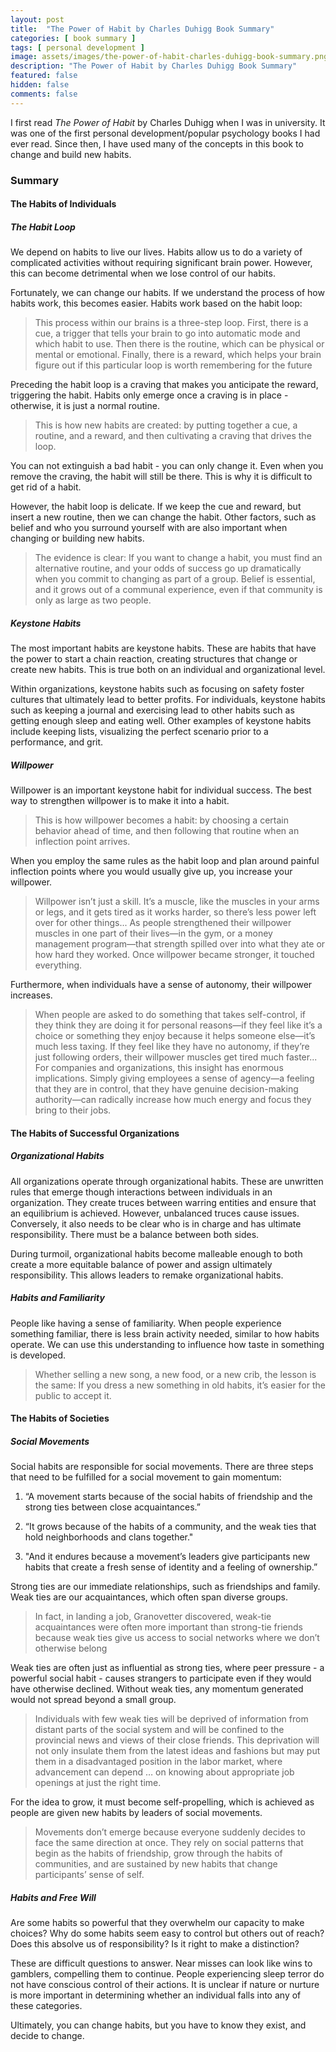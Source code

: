 ```yaml
---
layout: post
title:  "The Power of Habit by Charles Duhigg Book Summary"
categories: [ book summary ]
tags: [ personal development ]
image: assets/images/the-power-of-habit-charles-duhigg-book-summary.png
description: "The Power of Habit by Charles Duhigg Book Summary"
featured: false
hidden: false
comments: false
---
```


I first read *The Power of Habit* by Charles Duhigg when I was in university. It was one of the first personal development/popular psychology books I had ever read. Since then, I have used many of the concepts in this book to change and build new habits.

### Summary

#### The Habits of Individuals

##### The Habit Loop

We depend on habits to live our lives. Habits allow us to do a variety of complicated activities without requiring significant brain power. However, this can become detrimental when we lose control of our habits.

Fortunately, we can change our habits. If we understand the process of how habits work, this becomes easier. Habits work based on the habit loop:

> This process within our brains is a three-step loop. First, there is a cue, a trigger that tells your brain to go into automatic mode and which habit to use. Then there is the routine, which can be physical or mental or emotional. Finally, there is a reward, which helps your brain figure out if this particular loop is worth remembering for the future

Preceding the habit loop is a craving that makes you anticipate the reward, triggering the habit. Habits only emerge once a craving is in place - otherwise, it is just a normal routine.

> This is how new habits are created: by putting together a cue, a routine, and a reward, and then cultivating a craving that drives the loop.

You can not extinguish a bad habit - you can only change it. Even when you remove the craving, the habit will still be there. This is why it is difficult to get rid of a habit.

However, the habit loop is delicate. If we keep the cue and reward, but insert a new routine, then we can change the habit. Other factors, such as belief and who you surround yourself with are also important when changing or building new habits.

> The evidence is clear: If you want to change a habit, you must find an alternative routine, and your odds of success go up dramatically when you commit to changing as part of a group. Belief is essential, and it grows out of a communal experience, even if that community is only as large as two people.

##### Keystone Habits

The most important habits are keystone habits. These are habits that have the power to start a chain reaction, creating structures that change or create new habits. This is true both on an individual and organizational level.

Within organizations, keystone habits such as focusing on safety foster cultures that ultimately lead to better profits. For individuals, keystone habits such as keeping a journal and exercising lead to other habits such as getting enough sleep and eating well. Other examples of keystone habits include keeping lists, visualizing the perfect scenario prior to a performance, and grit.

##### Willpower

Willpower is an important keystone habit for individual success. The best way to strengthen willpower is to make it into a habit.

> This is how willpower becomes a habit: by choosing a certain behavior ahead of time, and then following that routine when an inflection point arrives.

When you employ the same rules as the habit loop and plan around painful inflection points where you would usually give up, you increase your willpower.

> Willpower isn’t just a skill. It’s a muscle, like the muscles in your arms or legs, and it gets tired as it works harder, so there’s less power left over for other things... As people strengthened their willpower muscles in one part of their lives—in the gym, or a money management program—that strength spilled over into what they ate or how hard they worked. Once willpower became stronger, it touched everything.

Furthermore, when individuals have a sense of autonomy, their willpower increases.

> When people are asked to do something that takes self-control, if they think they are doing it for personal reasons—if they feel like it’s a choice or something they enjoy because it helps someone else—it’s much less taxing. If they feel like they have no autonomy, if they’re just following orders, their willpower muscles get tired much faster... For companies and organizations, this insight has enormous implications. Simply giving employees a sense of agency—a feeling that they are in control, that they have genuine decision-making authority—can radically increase how much energy and focus they bring to their jobs.

#### The Habits of Successful Organizations

##### Organizational Habits

All organizations operate through organizational habits. These are unwritten rules that emerge though interactions between individuals in an organization. They create truces between warring entities and ensure that an equilibrium is achieved. However, unbalanced truces cause issues. Conversely, it also needs to be clear who is in charge and has ultimate responsibility. There must be a balance between both sides.

During turmoil, organizational habits become malleable enough to both create a more equitable balance of power and  assign ultimately responsibility. This allows leaders to remake organizational habits.

##### Habits and Familiarity

People like having a sense of familiarity. When people experience something familiar, there is less brain activity needed, similar to how habits operate. We can use this understanding to influence how taste in something is developed.

> Whether selling a new song, a new food, or a new crib, the lesson is the same: If you dress a new something in old habits, it’s easier for the public to accept it.

#### The Habits of Societies

##### Social Movements

Social habits are responsible for social movements. There are three steps that need to be fulfilled for a social movement to gain momentum:

1. “A movement starts because of the social habits of friendship and the strong ties between close acquaintances.”

2. “It grows because of the habits of a community, and the weak ties that hold neighborhoods and clans together."

3. "And it endures because a movement’s leaders give participants new habits that create a fresh sense of identity and a feeling of ownership.”

Strong ties are our immediate relationships, such as friendships and family. Weak ties are our acquaintances, which often span diverse groups.

> In fact, in landing a job, Granovetter discovered, weak-tie acquaintances were often more important than strong-tie friends because weak ties give us access to social networks where we don’t otherwise belong

Weak ties are often just as influential as strong ties, where peer pressure - a powerful social habit - causes strangers to participate even if they would have otherwise declined. Without weak ties, any momentum generated would not spread beyond a small group.

> Individuals with few weak ties will be deprived of information from distant parts of the social system and will be confined to the provincial news and views of their close friends. This deprivation will not only insulate them from the latest ideas and fashions but may put them in a disadvantaged position in the labor market, where advancement can depend … on knowing about appropriate job openings at just the right time.

For the idea to grow, it must become self-propelling, which is achieved as people are given new habits by leaders of social movements.

> Movements don’t emerge because everyone suddenly decides to face the same direction at once. They rely on social patterns that begin as the habits of friendship, grow through the habits of communities, and are sustained by new habits that change participants’ sense of self.

##### Habits and Free Will

Are some habits so powerful that they overwhelm our capacity to make choices? Why do some habits seem easy to control but others out of reach? Does this absolve us of responsibility? Is it right to make a distinction?

These are difficult questions to answer. Near misses can look like wins to gamblers, compelling them to continue. People experiencing sleep terror do not have conscious control of their actions. It is unclear if nature or nurture is more important in determining whether an individual falls into any of these categories.

Ultimately, you can change habits, but you have to know they exist, and decide to change.
